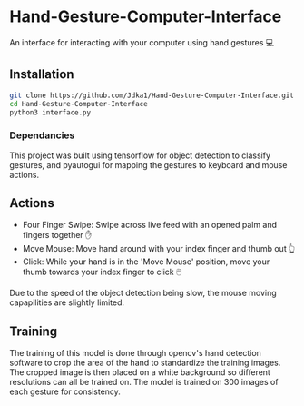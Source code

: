 # Hand-Gesture-Computer-Interface

An interface for interacting with your computer using hand gestures 💻

## Installation

```bash
git clone https://github.com/Jdka1/Hand-Gesture-Computer-Interface.git
cd Hand-Gesture-Computer-Interface
python3 interface.py
```

### Dependancies

This project was built using tensorflow for object detection to classify gestures, and pyautogui for mapping the gestures to keyboard and mouse actions.

## Actions
- Four Finger Swipe: Swipe across live feed with an opened palm and fingers together ✋
- Move Mouse: Move hand around with your index finger and thumb out 👆
- Click: While your hand is in the 'Move Mouse' position, move your thumb towards your index finger to click 🖱️

Due to the speed of the object detection being slow, the mouse moving capapilities are slightly limited.

## Training

The training of this model is done through opencv's hand detection software to crop the area of the hand to standardize the training images. The cropped image is then placed on a white background so different resolutions can all be trained on. The model is trained on 300 images of each gesture for consistency.
